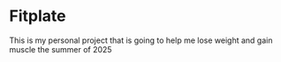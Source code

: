 # Fitplate
This is my personal project that is going to help me lose weight and gain muscle the summer of 2025
